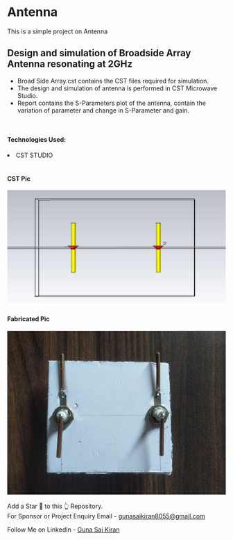 # Antenna

This is a simple project on Antenna<br>

<h2>Design and simulation of Broadside Array Antenna resonating at 2GHz</h2>
<ul>
<li>Broad Side Array.cst contains the CST files required for simulation.</li>
<li>The design and simulation of antenna is performed in CST Microwave Studio.</li>
<li>Report contains the S-Parameters plot of the antenna, contain the variation of parameter and change in S-Parameter and gain.</li>
</ul><br>



<h4>Technologies Used:</h4>
<li>CST STUDIO</li><br>



<h4>CST Pic</h4>
<p align="center">
  <img src="https://github.com/Gunasaikiran/Antenna/blob/main/cst.png" >
</p>

<h4>Fabricated Pic</h4>
<p align="center">
  <img src="https://github.com/Gunasaikiran/Antenna/blob/main/Fabricated.png" >
</p>

Add a Star 🌟 to this 👆 Repository.<br>
For Sponsor or Project Enquiry
Email - gunasaikiran8055@gmail.com

Follow Me on
LinkedIn - <a href="https://www.linkedin.com/in/guna-sai-kiran-b526a2220/">Guna Sai Kiran</a>
